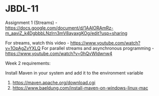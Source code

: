 # JBDL-11

Assignment 1 (Streams) - https://docs.google.com/document/d/1AAlORAmRz-m_aaviZ_k4DgbbbLNzlrn3mV8ayaxgKOg/edit?usp=sharing

For streams, watch this video - https://www.youtube.com/watch?v=1OpAgZvYXLQ
For parallel streams and asynchronous programming - https://www.youtube.com/watch?v=0hQvWIdwnw4

Week 2 requirements:

Install Maven in your system and add it to the environment variable
1) https://maven.apache.org/download.cgi
2) https://www.baeldung.com/install-maven-on-windows-linux-mac
